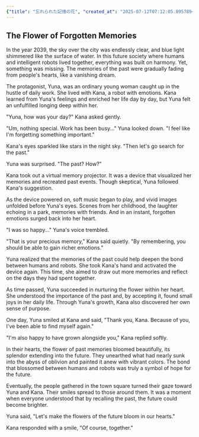 ```yaml
---
{"title": "忘れられた記憶の花", "created_at": "2025-07-12T07:12:05.895789+09:00", "pattern_id": 8, "pattern_name": "未来の忘却型", "year": 2039}
---
```


## The Flower of Forgotten Memories

In the year 2039, the sky over the city was endlessly clear, and blue light shimmered like the surface of water. In this future society where humans and intelligent robots lived together, everything was built on harmony. Yet, something was missing. The memories of the past were gradually fading from people's hearts, like a vanishing dream.

The protagonist, Yuna, was an ordinary young woman caught up in the hustle of daily work. She lived with Kana, a robot with emotions. Kana learned from Yuna's feelings and enriched her life day by day, but Yuna felt an unfulfilled longing deep within her.

"Yuna, how was your day?" Kana asked gently.

"Um, nothing special. Work has been busy..." Yuna looked down. "I feel like I'm forgetting something important."

Kana's eyes sparkled like stars in the night sky. "Then let's go search for the past."

Yuna was surprised. "The past? How?"

Kana took out a virtual memory projector. It was a device that visualized her memories and recreated past events. Though skeptical, Yuna followed Kana's suggestion.

As the device powered on, soft music began to play, and vivid images unfolded before Yuna's eyes. Scenes from her childhood, the laughter echoing in a park, memories with friends. And in an instant, forgotten emotions surged back into her heart.

"I was so happy..." Yuna's voice trembled.

"That is your precious memory," Kana said quietly. "By remembering, you should be able to gain richer emotions."

Yuna realized that the memories of the past could help deepen the bond between humans and robots. She took Kana's hand and activated the device again. This time, she aimed to draw out more memories and reflect on the days they had spent together.

As time passed, Yuna succeeded in nurturing the flower within her heart. She understood the importance of the past and, by accepting it, found small joys in her daily life. Through Yuna's growth, Kana also discovered her own sense of purpose.

One day, Yuna smiled at Kana and said, "Thank you, Kana. Because of you, I've been able to find myself again."

"I'm also happy to have grown alongside you," Kana replied softly.

In their hearts, the flower of past memories bloomed beautifully, its splendor extending into the future. They unearthed what had nearly sunk into the abyss of oblivion and painted it anew with vibrant colors. The bond that blossomed between humans and robots was truly a symbol of hope for the future.

Eventually, the people gathered in the town square turned their gaze toward Yuna and Kana. Their smiles spread to those around them. It was a moment when everyone understood that by recalling the past, the future could become brighter.

Yuna said, "Let's make the flowers of the future bloom in our hearts."

Kana responded with a smile, "Of course, together."
